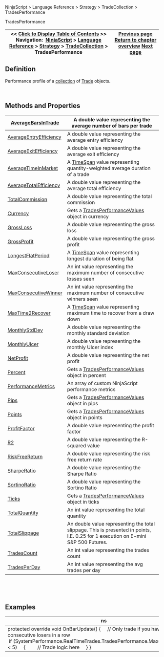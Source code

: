 ﻿


NinjaScript \> Language Reference \> Strategy \> TradeCollection \> TradesPerformance






















TradesPerformance







| \<\< [Click to Display Table of Contents](tradesperformance.md) \>\> **Navigation:**     [NinjaScript](ninjascript.md) \> [Language Reference](language_reference_wip.md) \> [Strategy](strategy.md) \> [TradeCollection](tradecollection.md) \> TradesPerformance | [Previous page](losingtrades.md) [Return to chapter overview](tradecollection.md) [Next page](averagebarsintrade.md) |
| --- | --- |











## Definition


Performance profile of a [collection](tradecollection.md) of [Trade](trade.md) objects.


 


## Methods and Properties




| [AverageBarsInTrade](averagebarsintrade.md) | A double value representing the average number of bars per trade |
| --- | --- |
| [AverageEntryEfficiency](averageentryefficiency.md) | A double value representing the average entry efficiency |
| [AverageExitEfficiency](averageexitefficiency.md) | A double value representing the average exit efficiency |
| [AverageTimeInMarket](averagetimeinmarket.md) | A [TimeSpan](http://msdn.microsoft.com/en-us/library/system.timespan.aspx) value representing quantity\-weighted average duration of a trade |
| [AverageTotalEfficiency](averagetotalefficiency.md) | A double value representing the average total efficiency |
| [TotalCommission](totalcommission.md) | A double value representing the total commission |
| [Currency](currency.md) | Gets a [TradesPerformanceValues](tradesperformancevalues.md) object in currency |
| [GrossLoss](grossloss.md) | A double value representing the gross loss |
| [GrossProfit](grossprofit.md) | A double value representing the gross profit |
| [LongestFlatPeriod](longestflatperiod.md) | A [TimeSpan](http://msdn2.microsoft.com/en-us/library/system.timespan.aspx) value representing longest duration of being flat |
| [MaxConsecutiveLoser](maxconsecutiveloser.md) | An int value representing the maximum number of consecutive losses seen |
| [MaxConsecutiveWinner](maxconsecutivewinner.md) | An int value representing the maximum number of consecutive winners seen |
| [MaxTime2Recover](maxtimetorecover.md) | A [TimeSpan](http://msdn2.microsoft.com/en-us/library/system.timespan.aspx) value representing maximum time to recover from a draw down |
| [MonthlyStdDev](monthlystddev.md) | A double value representing the monthly standard deviation |
| [MonthlyUlcer](monthlyulcer.md) | A double value representing the monthly Ulcer index |
| [NetProfit](netprofit.md) | A double value representing the net profit |
| [Percent](percent.md) | Gets a [TradesPerformanceValues](tradesperformancevalues.md) object in percent |
| [PerformanceMetrics](performancemetrics.md) | An array of custom NinjaScript performance metrics |
| [Pips](pips.md) | Gets a [TradesPerformanceValues](tradesperformancevalues.md) object in pips |
| [Points](points.md) | Gets a [TradesPerformanceValues](tradesperformancevalues.md) object in points |
| [ProfitFactor](profitfactor.md) | A double value representing the profit factor |
| [R2](rsquared.md) | A double value representing the R\-squared value |
| [RiskFreeReturn](riskfreereturn.md) | A double value representing the risk free return rate |
| [SharpeRatio](sharperatio.md) | A double value representing the Sharpe Ratio |
| [SortinoRatio](sortinoratio.md) | A double value representing the Sortino Ratio |
| [Ticks](ticks.md) | Gets a [TradesPerformanceValues](tradesperformancevalues.md) object in ticks |
| [TotalQuantity](totalquantity.md) | An int value representing the total quantity |
| [TotalSlippage](totalslippage.md) | An double value representing the total slippage. This is presented in points, I.E. 0\.25 for 1 execution on E\-mini S\&P 500 Futures. |
| [TradesCount](tradescount.md) | An int value representing the trades count |
| [TradesPerDay](tradesperday.md) | An int value representing the avg trades per day |



 


 


## Examples




| ns |
| --- |
| protected override void OnBarUpdate() {     // Only trade if you have less than 5 consecutive losers in a row     if (SystemPerformance.RealTimeTrades.TradesPerformance.MaxConsecutiveLoser \< 5\)     {         // Trade logic here     } } |










